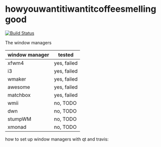 # howyouwantitiwantitcoffeesmellinggood
[![Build Status](https://travis-ci.org/jorn600/howyouwantitiwantitcoffeesmellinggood.svg?branch=master)](https://travis-ci.org/jorn600/howyouwantitiwantitcoffeesmellinggood)

The window managers

window manager | tested
---|---
xfwm4|yes, failed
i3|yes, failed
wmaker|yes, failed
awesome|yes, failed
matchbox|yes, failed
wmii|no, TODO
dwn|no, TODO
stumpWM|no, TODO
xmonad|no, TODO


how to set up window managers with qt and travis:


